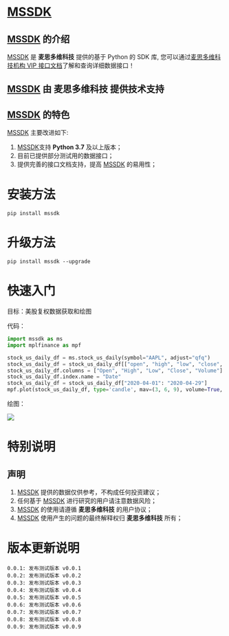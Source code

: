 # [MSSDK](https://pypi.org/project/mssdk/)

## [MSSDK](https://pypi.org/project/mssdk/) 的介绍

[MSSDK](https://pypi.org/project/mssdk/) 是 **麦思多维科技** 提供的基于 Python 的 SDK 库, 您可以通过[麦思多维科技机构 VIP 接口文档](https://mssdk.readthedocs.io/en/latest/)了解和查询详细数据接口！

## [MSSDK](https://pypi.org/project/mssdk/) 由 **麦思多维科技** 提供技术支持

## [MSSDK](https://pypi.org/project/mssdk/) 的特色

[MSSDK](https://pypi.org/project/mssdk/) 主要改进如下:

1. [MSSDK](https://pypi.org/project/mssdk/)支持 **Python 3.7** 及以上版本；
2. 目前已提供部分测试用的数据接口；
3. 提供完善的接口文档支持，提高 [MSSDK](https://pypi.org/project/mssdk/) 的易用性；

# 安装方法

```
pip install mssdk
```

# 升级方法

```
pip install mssdk --upgrade
```

# 快速入门

目标：美股复权数据获取和绘图

代码：

```python
import mssdk as ms
import mplfinance as mpf

stock_us_daily_df = ms.stock_us_daily(symbol="AAPL", adjust="qfq")
stock_us_daily_df = stock_us_daily_df[["open", "high", "low", "close", "volume"]]
stock_us_daily_df.columns = ["Open", "High", "Low", "Close", "Volume"]
stock_us_daily_df.index.name = "Date"
stock_us_daily_df = stock_us_daily_df["2020-04-01": "2020-04-29"]
mpf.plot(stock_us_daily_df, type='candle', mav=(3, 6, 9), volume=True, show_nontrading=False)
```

绘图：

![](https://jfds-1252952517.cos.ap-chengdu.myqcloud.com/akshare/readme/home/AAPL_candle.png)

# 特别说明

## 声明

1. [MSSDK](https://pypi.org/project/mssdk) 提供的数据仅供参考，不构成任何投资建议；
2. 任何基于 [MSSDK](https://pypi.org/project/mssdk) 进行研究的用户请注意数据风险；
3. [MSSDK](https://pypi.org/project/mssdk) 的使用请遵循 **麦思多维科技** 的用户协议；
4. [MSSDK](https://pypi.org/project/mssdk) 使用产生的问题的最终解释权归 **麦思多维科技** 所有；

# 版本更新说明

```
0.0.1: 发布测试版本 v0.0.1
0.0.2: 发布测试版本 v0.0.2
0.0.3: 发布测试版本 v0.0.3
0.0.4: 发布测试版本 v0.0.4
0.0.5: 发布测试版本 v0.0.5
0.0.6: 发布测试版本 v0.0.6
0.0.7: 发布测试版本 v0.0.7
0.0.8: 发布测试版本 v0.0.8
0.0.9: 发布测试版本 v0.0.9
```